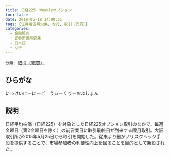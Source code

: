 ```yaml
---
title: 日経225　Weeklyオプション
toc: false
date: 2018-05-18 14:00:31
tags: [证券用语解说集, な行, 取引（売買）]
categories:
  - 金融服务
  - 证券用语解说集
  - 日本語
  - な行
---
```


`分類：` [取引（売買）](/tags/取引（売買）/)

## ひらがな

にっけいにーにーご　うぃーくりーおぷしょん

## 説明

日経平均株価（日経225）を対象とした日経225オプション取引のなかで、毎週金曜日（第2金曜日を除く）の前営業日に取引最終日が到来する限月取引。大阪取引所が2015年5月25日から取引を開始した。従来より細かいリスクヘッジ手段を提供することで、市場参加者の利便性向上を図ることを目的として新設された。
